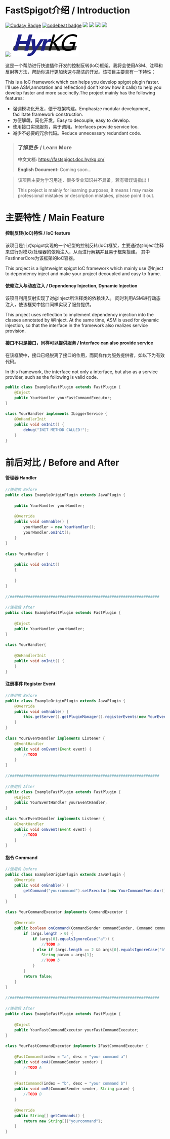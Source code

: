 # FastSpigot介绍 / Introduction
[![Codacy Badge](https://app.codacy.com/project/badge/Grade/cd503329e69a48439a0aa1d8cb115b0b)](https://www.codacy.com/gh/HyrKG/FastSpigot/dashboard?utm_source=github.com&amp;utm_medium=referral&amp;utm_content=HyrKG/FastSpigot&amp;utm_campaign=Badge_Grade)
[![codebeat badge](https://codebeat.co/badges/e83a46a7-aa0a-4dbd-ac26-a68ca734dfd4)](https://codebeat.co/projects/github-com-hyrkg-fastspigot-master)
![](https://img.shields.io/badge/minecraft-1.12.2-blue.svg)
![](https://img.shields.io/badge/framework-IoC-red.svg)
![](https://img.shields.io/badge/language-Java-orange.svg)
![](https://img.shields.io/badge/license-GNU-purple.svg)

![](https://bstats.org/signatures/bukkit/fastspigot.svg)
![image](https://github.com/HyrKG/FastSpigot/blob/master/logo.png)

这是一个帮助进行快速插件开发的控制反转(IoC)框架。我将会使用ASM、注释和反射等方法，帮助你进行更加快速与简洁的开发。该项目主要具有一下特性：

This is a IoC framework which can helps you develop spigot plugin faster.
I'll use ASM,annotation and reflection(I don't know how it calls) to help you develop faster and more succinctly.The project mainly has the following features:
- 强调模块化开发，便于框架构建。Emphasize modular development, facilitate framework construction.
- 方便解耦，简化开发。Easy to decouple, easy to develop.
- 使用接口实现服务，易于调用。Interfaces provide service too.
- 减少不必要的冗余代码。Reduce unnecessary redundant code.
> ### 了解更多 / Learn More
> __中文文档:__ https://fastspigot.doc.hyrkg.cn/
>
> __English Document:__ Coming soon...

>该项目主要为学习用途，很多专业知识并不具备，若有错误请指出！
>
> This project is mainly for learning purposes, it means I may make professional mistakes or description mistakes,
> please point it out.
# 主要特性 / Main Feature
#### 控制反转(IoC)特性 / IoC feature
该项目是针对spigot实现的一个轻型的控制反转(IoC)框架，主要通过@Inject注释来进行对模块/处理器的依赖注入，从而进行解耦并且易于框架搭建。
其中FastInnerCore为该框架的IoC容器。

This project is a lightweight spigot IoC framework which mainly use @Inject to dependency inject and make your project decoupled and easy to frame.
#### 依赖注入与动态注入 / Dependency Injection, Dynamic Injection
该项目利用反射实现了对@Inject所注释类的依赖注入。
同时利用ASM进行动态注入，使该框架中接口同样实现了服务提供。

This project uses reflection to implement dependency injection into the classes annotated by @Inject.
At the same time, ASM is used for dynamic injection, so that the interface in the framework also realizes service provision.
#### 接口不只是接口，同样可以提供服务 / Interface can also provide service
在该框架中，接口已经脱离了接口的作用，而同样作为服务提供者，如以下为有效代码。

In this framework, the interface not only a interface, but also as a service provider, such as the following is valid code.
```Java
public class ExampleFastPlugin extends FastPlugin { 
    @Inject
    public YourHandler yourFastCommandExecutor;
}

class YourHandler implements ILoggerService {
    @OnHandlerInit
    public void onInit() {
        debug("INIT METHOD CALLED!");
    }
}
```
# 前后对比 / Before and After
#### 管理器 Handler
```Java
//使用前 Before
public class ExampleOriginPlugin extends JavaPlugin {

    public YourHandler yourHandler;

    @Override
    public void onEnable() {
        yourHandler = new YourHandler();
        yourHandler.onInit();
    }
}

class YourHandler {

    public void onInit()
    {

    }
}

//##################################################################

//使用后 After
public class ExampleFastPlugin extends FastPlugin {

    @Inject
    public YourHandler yourHandler;
}

class YourHandler{

    @OnHandlerInit
    public void onInit() {
    }
}
```
#### 注册事件 Register Event
```Java
//使用前 Before
public class ExampleOriginPlugin extends JavaPlugin {
    @Override
    public void onEnable() {
        this.getServer().getPluginManager().registerEvents(new YourEventHandler(), this);
    }
}

class YourEventHandler implements Listener {
    @EventHandler
    public void onEvent(Event event) {
        //TODO
    }
}

//##################################################################

//使用后 After
public class ExampleFastPlugin extends FastPlugin {
    @Inject
    public YourEventHandler yourEventHandler;
}

class YourEventHandler implements Listener {
    @EventHandler
    public void onEvent(Event event) {
        //TODO
    }
}
```
####  指令 Command
```Java
//使用前 Before
public class ExampleOriginPlugin extends JavaPlugin {
    @Override
    public void onEnable() {
        getCommand("yourcommand").setExecutor(new YourCommandExecutor());
    }
}

class YourCommandExecutor implements CommandExecutor {

    @Override
    public boolean onCommand(CommandSender commandSender, Command command, String label, String[] args) {
        if (args.length > 0) {
            if (args[0].equalsIgnoreCase("a")) {
                //TODO a
            } else if (args.length == 2 && args[0].equalsIgnoreCase("b")) {
                String param = args[1];
                //TODO b
            }
        }
        return false;
    }
}

//##################################################################

//使用后 After
public class ExampleFastPlugin extends FastPlugin {

    @Inject
    public YourFastCommandExecutor yourFastCommandExecutor;
}

class YourFastCommandExecutor implements IFastCommandExecutor {

    @FastCommand(index = "a", desc = "your command a")
    public void onA(CommandSender sender) {
        //TODO A
    }

    @FastCommand(index = "b", desc = "your command b")
    public void onB(CommandSender sender, String param) {
        //TODO B
    }

    @Override
    public String[] getCommands() {
        return new String[]{"yourcommand"};
    }
}
```